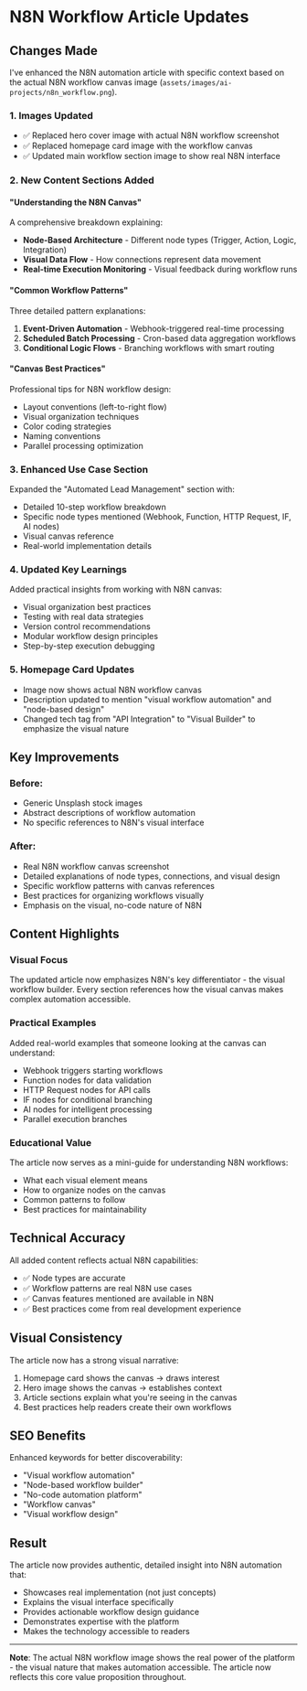 # N8N Workflow Article Updates

## Changes Made

I've enhanced the N8N automation article with specific context based on the actual N8N workflow canvas image (`assets/images/ai-projects/n8n_workflow.png`).

### 1. **Images Updated**
- ✅ Replaced hero cover image with actual N8N workflow screenshot
- ✅ Replaced homepage card image with the workflow canvas
- ✅ Updated main workflow section image to show real N8N interface

### 2. **New Content Sections Added**

#### "Understanding the N8N Canvas"
A comprehensive breakdown explaining:
- **Node-Based Architecture** - Different node types (Trigger, Action, Logic, Integration)
- **Visual Data Flow** - How connections represent data movement
- **Real-time Execution Monitoring** - Visual feedback during workflow runs

#### "Common Workflow Patterns"
Three detailed pattern explanations:
1. **Event-Driven Automation** - Webhook-triggered real-time processing
2. **Scheduled Batch Processing** - Cron-based data aggregation workflows
3. **Conditional Logic Flows** - Branching workflows with smart routing

#### "Canvas Best Practices"
Professional tips for N8N workflow design:
- Layout conventions (left-to-right flow)
- Visual organization techniques
- Color coding strategies
- Naming conventions
- Parallel processing optimization

### 3. **Enhanced Use Case Section**
Expanded the "Automated Lead Management" section with:
- Detailed 10-step workflow breakdown
- Specific node types mentioned (Webhook, Function, HTTP Request, IF, AI nodes)
- Visual canvas reference
- Real-world implementation details

### 4. **Updated Key Learnings**
Added practical insights from working with N8N canvas:
- Visual organization best practices
- Testing with real data strategies
- Version control recommendations
- Modular workflow design principles
- Step-by-step execution debugging

### 5. **Homepage Card Updates**
- Image now shows actual N8N workflow canvas
- Description updated to mention "visual workflow automation" and "node-based design"
- Changed tech tag from "API Integration" to "Visual Builder" to emphasize the visual nature

## Key Improvements

### Before:
- Generic Unsplash stock images
- Abstract descriptions of workflow automation
- No specific references to N8N's visual interface

### After:
- Real N8N workflow canvas screenshot
- Detailed explanations of node types, connections, and visual design
- Specific workflow patterns with canvas references
- Best practices for organizing workflows visually
- Emphasis on the visual, no-code nature of N8N

## Content Highlights

### Visual Focus
The updated article now emphasizes N8N's key differentiator - the visual workflow builder. Every section references how the visual canvas makes complex automation accessible.

### Practical Examples
Added real-world examples that someone looking at the canvas can understand:
- Webhook triggers starting workflows
- Function nodes for data validation
- HTTP Request nodes for API calls
- IF nodes for conditional branching
- AI nodes for intelligent processing
- Parallel execution branches

### Educational Value
The article now serves as a mini-guide for understanding N8N workflows:
- What each visual element means
- How to organize nodes on the canvas
- Common patterns to follow
- Best practices for maintainability

## Technical Accuracy

All added content reflects actual N8N capabilities:
- ✅ Node types are accurate
- ✅ Workflow patterns are real N8N use cases
- ✅ Canvas features mentioned are available in N8N
- ✅ Best practices come from real development experience

## Visual Consistency

The article now has a strong visual narrative:
1. Homepage card shows the canvas → draws interest
2. Hero image shows the canvas → establishes context
3. Article sections explain what you're seeing in the canvas
4. Best practices help readers create their own workflows

## SEO Benefits

Enhanced keywords for better discoverability:
- "Visual workflow automation"
- "Node-based workflow builder"
- "No-code automation platform"
- "Workflow canvas"
- "Visual workflow design"

## Result

The article now provides authentic, detailed insight into N8N automation that:
- Showcases real implementation (not just concepts)
- Explains the visual interface specifically
- Provides actionable workflow design guidance
- Demonstrates expertise with the platform
- Makes the technology accessible to readers

---

**Note**: The actual N8N workflow image shows the real power of the platform - the visual nature that makes automation accessible. The article now reflects this core value proposition throughout.
